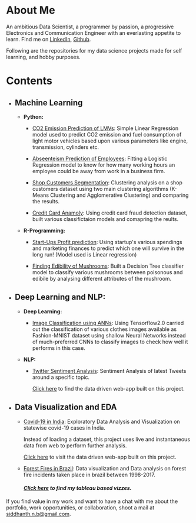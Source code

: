 # About Me
An ambitious Data Scientist, a programmer by passion, a progressive Electronics and Communication Engineer with an everlasting appetite to learn. Find me on [LinkedIn](https://www.linkedin.com/in/siddhanth-nagendra-bhimakari/), [Github](https://github.com/SiddhanthNB).

Following are the repositories for my data science projects made for self learning, and hobby purposes.


# Contents
- ## Machine Learning
    - __Python:__
      - [CO2 Emission Prediction of LMVs](https://github.com/SiddhanthNB/LMV-Co2-Emission): Simple Linear Regression model used to predict CO2 emission and fuel consumption of light motor vehicles based upon various parameters like engine, transmission, cylinders etc.
  
      - [Abseenteism Prediction of Employees](https://github.com/SiddhanthNB/absenteeism-prediction): Fitting a Logistic Regression model to know for how many working hours an employee could be away from work in a business firm.
  
      - [Shop Customers Segmentation](https://github.com/SiddhanthNB/shop-customers-segmentation): Clustering analysis on a shop customers dataset using two main clustering algorithms (K-Means Clustering and Agglomerative Clustering) and comparing the results.
  
      - [Credit Card Anamoly](https://github.com/SiddhanthNB/credit-card-anamoly): Using credit card fraud detection dataset, built various classifictaion models and comapring the reults.
  
    - __R-Programming:__
      - [Start-Ups Profit prediction](https://github.com/SiddhanthNB/linear-regression-Rprogramming): Using startup's various spendings and marketing finances to predict which one will survive in the long run! (Model used is Linear regression)
  
      - [Finding Edibility of Mushrooms](https://github.com/SiddhanthNB/DecisionTree-classification-Rprogramming): Built a Decision Tree classifier model to classify various mushrooms between poisonous and edibile by analysing different attributes of the mushroom.

- ## Deep Learning and NLP:
    - __Deep Learning:__
      - [Image Classification using ANNs](https://github.com/SiddhanthNB/Fashion-MNIST): Using Tensorflow2.0 carried out the classification of various clothes images available as Fashion-MNIST dataset using shallow Neural Networks instead of much-preferred CNNs to classify images to check how well it performs in this case.
     
    - __NLP:__
      - [Twitter Sentiment Analysis](https://github.com/SiddhanthNB/Twitter-Sentiment-Analysis):  Sentiment Analysis of latest Tweets around a specific topic. 
        
        [Click here](https://tweet-sentiment-streamlit.herokuapp.com/) to find the data driven web-app built on this project.
      
- ## Data Visualization and EDA
     - [Covid-19 in India](https://github.com/SiddhanthNB/India-Covid19): Exploratory Data Analysis and Visualization on statewise covid-19 cases in India. 
         
         Instead of loading a dataset, this project uses live and instantaneous data from web to perform further analysis. 
         
         [Click here](https://covid19-india-streamlit.herokuapp.com/) to visit the data driven web-app built on this project.

     - [Forest Fires in Brazil](https://github.com/SiddhanthNB/Brazil-forest-fire): Data visualization and Data analysis on forest fire incidents taken place in brazil between 1998-2017. 

       #### *[Click here](https://public.tableau.com/profile/siddhanth.bhimakari#!/) to find my tableau based vizzes.*
    
If you find value in my work and want to have a chat with me about the portfolio, work opportunities, or collaboration, shoot a mail at [siddhanth.n.b@gmail.com](mailto:siddhanth.n.b@gmail.com).

